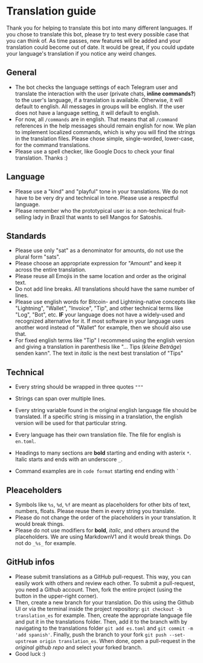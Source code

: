 # Translation guide

Thank you for helping to translate this bot into many different languages. If you chose to translate this bot, please try to test every possible case that you can think of. As time passes, new features will be added and your translation could become out of date. It would be great, if you could update your language's translation if you notice any weird changes. 

## General 
* The bot checks the language settings of each Telegram user and translate the interaction with the user (private chats, **inline commands?**) to the user's language, if a translation is available. Otherwise, it will default to english. All messages in groups will be english. If the user does not have a language setting, it will default to english.
* For now, all `/commands` are in english. That means that all `/command` references in the help messages should remain english for now. We plan to implement localized commands, which is why you will find the strings in the translation files. Please chose simple, single-worded, lower-case, for the command translations.
* Please use a spell checker, like Google Docs to check your final translation. Thanks :)

## Language
* Please use a "kind" and "playful" tone in your translations. We do not have to be very dry and technical in tone. Please use a respectful language.
* Please remember who the prototypical user is: a non-technical fruit-selling lady in Brazil that wants to sell Mangos for Satoshis. 

## Standards
* Please use only "sat" as a denominator for amounts, do not use the plural form "sats". 
* Please choose an appropriate expression for "Amount" and keep it across the entire translation.
* Please reuse all Emojis in the same location and order as the original text.
* Do not add line breaks. All translations should have the same number of lines.
* Please use english words for Bitcoin- and Lightning-native concepts like "Lightning", "Wallet", "Invoice", "Tip", and other technical terms like "Log", "Bot", etc. **IF** your language does not have a widely-used and recognized alternative for it. If most software in your language uses another word instead of "Wallet" for example, then we should also use that. 
* For fixed english terms like "Tip" I recommend using the english version and giving a translation in parenthesis like "... Tips (*kleine Beträge*) senden kann". The text in *italic* is the next best translation of "Tips"


## Technical
* Every string should be wrapped in three quotes `"""`
* Strings can span over multiple lines.
* Every string variable found in the original english language file should be translated. If a specific string is missing in a translation, the english version will be used for that particular string.
* Every language has their own translation file. The file for english is `en.toml`. 

* Headings to many sections are **bold** starting and ending with asterix `*`. Italic starts and ends with an underscore `_`.
* Command examples are in `code format` starting end ending with ``` ` ```

## Pleaceholders
* Symbols like `%s`, `%d`, `%f` are meant as placeholders for other bits of text, numbers, floats. Please reuse them in every string you translate.
* Please do not change the order of the placeholders in your translation. It would break things.
* Please do not use modifiers for **bold**, *italic*, and others around the placeholders. We are using MarkdownV1 and it would break things. Do not do `_%s_` for example.

## GitHub infos
* Please submit translations as a GitHub pull-request. This way, you can easily work with others and review each other. To submit a pull-request, you need a Github account. Then, fork the entire project (using the button in the upper-right corner). 
* Then, create a new branch for your translation. Do this using the Github UI or via the terminal inside the project repository: `git checkout -b translation_es` for example. Then, create the appropriate language file and put it in the translations folder. Then, add it to the branch with by navigating to the translations folder `git add es.toml` and `git commit -m 'add spanish'`. Finally, push the branch to your fork `git push --set-upstream origin translation_es`. When done, open a pull-request in the *original github repo* and select your forked branch. 
* Good luck :)